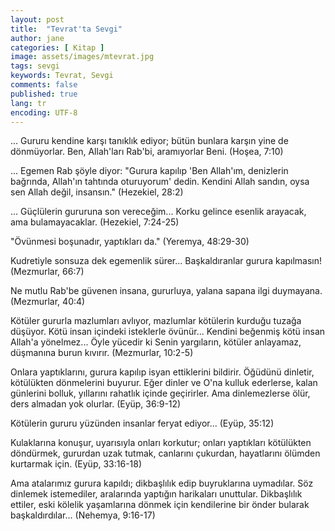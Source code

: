 ```yaml
---
layout: post
title:  "Tevrat'ta Sevgi"
author: jane
categories: [ Kitap ]
image: assets/images/mtevrat.jpg
tags: sevgi
keywords: Tevrat, Sevgi
comments: false
published: true
lang: tr
encoding: UTF-8
---
```


... Gururu kendine karşı tanıklık ediyor; bütün bunlara karşın yine de dönmüyorlar. Ben, Allah'ları Rab'bi, aramıyorlar Beni. (Hoşea, 7:10)

... Egemen Rab şöyle diyor: "Gurura kapılıp 'Ben Allah'ım, denizlerin bağrında, Allah'ın tahtında oturuyorum' dedin. Kendini Allah sandın, oysa sen Allah değil, insansın." (Hezekiel, 28:2)

... Güçlülerin gururuna son vereceğim... Korku gelince esenlik arayacak, ama bulamayacaklar. (Hezekiel, 7:24-25)

"Övünmesi boşunadır, yaptıkları da." (Yeremya, 48:29-30)

Kudretiyle sonsuza dek egemenlik sürer... Başkaldıranlar gurura kapılmasın! (Mezmurlar, 66:7)

Ne mutlu Rab'be güvenen insana, gururluya, yalana sapana ilgi duymayana. (Mezmurlar, 40:4)

Kötüler gururla mazlumları avlıyor, mazlumlar kötülerin kurduğu tuzağa düşüyor. Kötü insan içindeki isteklerle övünür... Kendini beğenmiş kötü insan Allah'a yönelmez... Öyle yücedir ki Senin yargıların, kötüler anlayamaz, düşmanına burun kıvırır. (Mezmurlar, 10:2-5)

Onlara yaptıklarını, gurura kapılıp isyan ettiklerini bildirir. Öğüdünü dinletir, kötülükten dönmelerini buyurur. Eğer dinler ve O'na kulluk ederlerse, kalan günlerini bolluk, yıllarını rahatlık içinde geçirirler. Ama dinlemezlerse ölür, ders almadan yok olurlar. (Eyüp, 36:9-12)

Kötülerin gururu yüzünden insanlar feryat ediyor... (Eyüp, 35:12)

Kulaklarına konuşur, uyarısıyla onları korkutur; onları yaptıkları kötülükten döndürmek, gururdan uzak tutmak, canlarını çukurdan, hayatlarını ölümden kurtarmak için. (Eyüp, 33:16-18)

Ama atalarımız gurura kapıldı; dikbaşlılık edip buyruklarına uymadılar. Söz dinlemek istemediler, aralarında yaptığın harikaları unuttular. Dikbaşlılık ettiler, eski kölelik yaşamlarına dönmek için kendilerine bir önder bularak başkaldırdılar... (Nehemya, 9:16-17)


